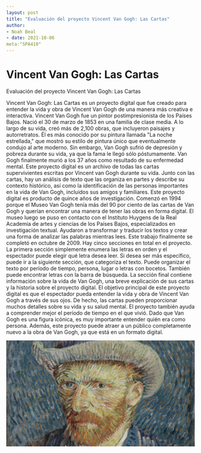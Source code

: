 ```yaml
---
layout: post
title: "Evaluación del proyecto Vincent Van Gogh: Las Cartas"
author: 
- Noah Beal
- date: 2021-10-06
meta:"SPA410"
---
```

# Vincent Van Gogh: Las Cartas



Evaluación del proyecto Vincent Van Gogh: Las Cartas

Vincent Van Gogh: Las Cartas es un proyecto digital que fue creado para entender la vida y obra de Vincent Van Gogh de una manera más creativa e interactiva. Vincent Van Gogh fue un pintor postimpresionista de los Países Bajos. Nació el 30 de marzo de 1853 en una familia de clase media. A lo largo de su vida, creó más de 2,100 obras, que incluyeron paisajes y autorretratos. Él es más conocido por su pintura llamada "La noche estrellada," que mostró su estilo de pintura único que eventualmente condujo al arte moderno. Sin embargo, Van Gogh sufrió de depresión y pobreza durante su vida, ya que la fama le llegó sólo póstumamente. Van Gogh finalmente murió a los 37 años como resultado de su enfermedad mental. 
Este proyecto digital es un archivo de todas las cartas supervivientes escritas por Vincent van Gogh durante su vida. Junto con las cartas, hay un análisis de texto que las organiza en partes y describe su contexto histórico, así como la identificación de las personas importantes en la vida de Van Gogh, incluidos sus amigos y familiares. 
Este proyecto digital es producto de quince años de investigación. Comenzó en 1994 porque el Museo Van Gogh tenía más del 90 por ciento de las cartas de Van Gogh y querían encontrar una manera de tener las obras en forma digital. El museo luego se puso en contacto con el Instituto Huygens de la Real Academia de artes y ciencias de los Países Bajos, especializados en investigación textual. Ayudaron a transformar y traducir los textos y crear una forma de analizar las palabras mientras lees. Este trabajo finalmente se completó en octubre de 2009. Hay cinco secciones en total en el proyecto. La primera sección simplemente enumera las letras en orden y el espectador puede elegir qué letra desea leer. Si desea ser más específico, puede ir a la siguiente sección, que categoriza el texto. Puede organizar el texto por período de tiempo, persona, lugar o letras con bocetos. También puede encontrar letras con la barra de búsqueda. La sección final contiene información sobre la vida de Van Gogh, una breve explicación de sus cartas y la historia sobre el proyecto digital. 
El objetivo principal de este proyecto digital es que el espectador pueda entender la vida y obra de Vincent Van Gogh a través de sus ojos. De hecho, las cartas pueden proporcionar muchos detalles sobre su vida y su salud mental. El proyecto también ayuda a comprender mejor el período de tiempo en el que vivió. Dado que Van Gogh es una figura icónica, es muy importante entender quién era como persona. Además, este proyecto puede atraer a un público completamente nuevo a la obra de Van Gogh, ya que está en un formato digital. 



![foto](/assets/images/001.jpg)
